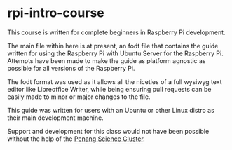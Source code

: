 # rpi-intro-course

This course is written for complete beginners in Raspberry Pi development.

The main file within here is at present, an fodt file that contains the guide written for using the Raspberry Pi with Ubuntu Server for the Raspberry Pi. Attempts have been made to make the guide as platform agnostic as possible for all versions of the Raspberry Pi.

The fodt format was used as it allows all the niceties of a full wysiwyg text editor like Libreoffice Writer, while being ensuring pull requests can be easily made to minor or major changes to the file.

This guide was written for users with an Ubuntu or other Linux distro as their main development machine.

Support and development for this class would not have been possible without the help of the [Penang Science Cluster](https://www.pscpen.com/).
